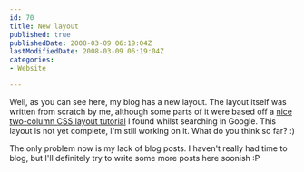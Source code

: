 ```yaml
---
id: 70
title: New layout
published: true
publishedDate: 2008-03-09 06:19:04Z
lastModifiedDate: 2008-03-09 06:19:04Z
categories:
- Website

---
```


<p>Well, as you can see here, my blog has a new layout. The layout itself was written from scratch by me, although some parts of it were based off a <a href="http://www.maxdesign.com.au/presentation/two-columns/index.htm">nice two-column CSS layout tutorial</a> I found whilst searching in Google. This layout is not yet complete, I'm still working on it. What do you think so far? :)</p>
<p>The only problem now is my lack of blog posts. I haven't really had time to blog, but I'll definitely try to write some more posts here soonish :P</p>

